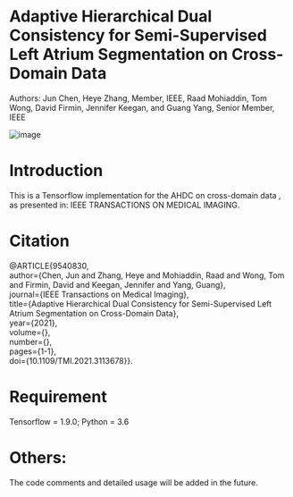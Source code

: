 # Adaptive Hierarchical Dual Consistency for Semi-Supervised Left Atrium Segmentation on Cross-Domain Data
Authors: Jun Chen, Heye Zhang, Member, IEEE, Raad Mohiaddin, Tom Wong, David Firmin, Jennifer Keegan, and Guang Yang, Senior Member, IEEE

![image](https://github.com/Heye-SYSU/AHDC/blob/main/Framework.jpeg)

# Introduction
This is a Tensorflow implementation for the AHDC on cross-domain data , as presented in: IEEE TRANSACTIONS ON MEDICAL IMAGING.

# Citation
@ARTICLE{9540830,  
    author={Chen, Jun and Zhang, Heye and Mohiaddin, Raad and Wong, Tom and Firmin, David and Keegan, Jennifer and Yang, Guang},  
    journal={IEEE Transactions on Medical Imaging},  
    title={Adaptive Hierarchical Dual Consistency for Semi-Supervised Left Atrium Segmentation on Cross-Domain Data},   
    year={2021},  
    volume={},  
    number={},  
    pages={1-1},  
    doi={10.1109/TMI.2021.3113678}}. 
  
# Requirement
Tensorflow = 1.9.0;  Python = 3.6
  
# Others:
The code comments and detailed usage will be added in the future.

